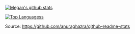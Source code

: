 [![Megan's github stats](https://github-readme-stats.vercel.app/api?username=megancooper&theme=tokyonight&show_icons=true&count_private=true)](https://github.com/anuraghazra/github-readme-stats)

[![Top Languagess](https://github-readme-stats.vercel.app/api/top-langs/?username=megancooper&layout=compact&theme=tokyonight&count_private=true)](https://github.com/anuraghazra/github-readme-stats)


Source: https://github.com/anuraghazra/github-readme-stats
